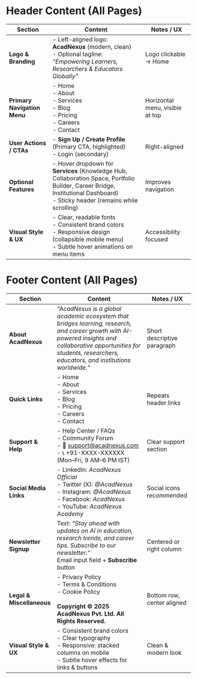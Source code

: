 # **Header Content (All Pages)**

| **Section**                 | **Content**                                                                                                                                                                      | **Notes / UX**                  |
| --------------------------- | -------------------------------------------------------------------------------------------------------------------------------------------------------------------------------- | ------------------------------- |
| **Logo & Branding**         | - Left-aligned logo: **AcadNexus** (modern, clean)<br>- Optional tagline: *“Empowering Learners, Researchers & Educators Globally”*                                              | Logo clickable → Home           |
| **Primary Navigation Menu** | - Home <br> - About <br> - Services <br> - Blog <br> - Pricing <br> - Careers <br> - Contact                                                                                     | Horizontal menu, visible at top |
| **User Actions / CTAs**     | - **Sign Up / Create Profile** (Primary CTA, highlighted) <br> - Login (secondary)                                                                                               | Right-aligned                   |
| **Optional Features**       | - Hover dropdown for **Services** (Knowledge Hub, Collaboration Space, Portfolio Builder, Career Bridge, Institutional Dashboard) <br> - Sticky header (remains while scrolling) | Improves navigation             |
| **Visual Style & UX**       | - Clear, readable fonts <br> - Consistent brand colors <br> - Responsive design (collapsible mobile menu) <br> - Subtle hover animations on menu items                           | Accessibility focused           |

#  **Footer Content (All Pages)**

| **Section**               | **Content**                                                                                                                                                                                                                | **Notes / UX**              |
| ------------------------- | -------------------------------------------------------------------------------------------------------------------------------------------------------------------------------------------------------------------------- | --------------------------- |
| **About AcadNexus**       | *“AcadNexus is a global academic ecosystem that bridges learning, research, and career growth with AI-powered insights and collaborative opportunities for students, researchers, educators, and institutions worldwide.”* | Short descriptive paragraph |
| **Quick Links**           | - Home <br> - About <br> - Services <br> - Blog <br> - Pricing <br> - Careers <br> - Contact                                                                                                                               | Repeats header links        |
| **Support & Help**        | - Help Center / FAQs <br> - Community Forum <br> - 📧 [support@acadnexus.com](mailto:support@acadnexus.com) <br> - 📞 +91-XXXX-XXXXXX (Mon–Fri, 9 AM–6 PM IST)                                                             | Clear support section       |
| **Social Media Links**    | - LinkedIn: *AcadNexus Official* <br> - Twitter (X): *@AcadNexus* <br> - Instagram: *@AcadNexus* <br> - Facebook: *AcadNexus* <br> - YouTube: *AcadNexus Academy*                                                          | Social icons recommended    |
| **Newsletter Signup**     | Text: *“Stay ahead with updates on AI in education, research trends, and career tips. Subscribe to our newsletter.”* <br> Email input field + **Subscribe** button                                                         | Centered or right column    |
| **Legal & Miscellaneous** | - Privacy Policy <br> - Terms & Conditions <br> - Cookie Policy <br><br> **Copyright © 2025 AcadNexus Pvt. Ltd. All Rights Reserved.**                                                                                     | Bottom row, center aligned  |
| **Visual Style & UX**     | - Consistent brand colors <br> - Clear typography <br> - Responsive: stacked columns on mobile <br> - Subtle hover effects for links & buttons                                                                             | Clean & modern look         |


